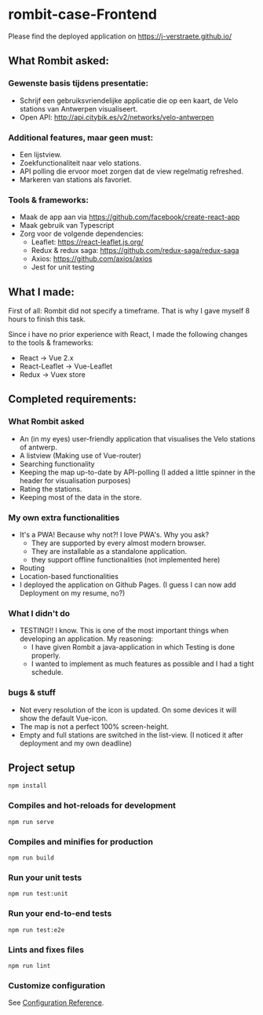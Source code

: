 # rombit-case-Frontend

Please find the deployed application on https://j-verstraete.github.io/
## What Rombit asked:

### Gewenste basis tijdens presentatie:

- Schrijf een gebruiksvriendelijke applicatie die op een kaart, de Velo stations van Antwerpen visualiseert.
- Open API: http://api.citybik.es/v2/networks/velo-antwerpen

### Additional features, maar geen must:

- Een lijstview.
- Zoekfunctionaliteit naar velo stations.
- API polling die ervoor moet zorgen dat de view regelmatig refreshed.
- Markeren van stations als favoriet.

### Tools & frameworks:

- Maak de app aan via https://github.com/facebook/create-react-app
- Maak gebruik van Typescript
- Zorg voor de volgende dependencies:
    - Leaflet: https://react-leaflet.js.org/
    - Redux & redux saga: https://github.com/redux-saga/redux-saga
    - Axios: https://github.com/axios/axios
    - Jest for unit testing

## What I made:

First of all: Rombit did not specify a timeframe. That is why I gave myself 8 hours to finish this task.

Since i have no prior experience with React, I made the following changes to the tools & frameworks:

- React -> Vue 2.x
- React-Leaflet -> Vue-Leaflet
- Redux -> Vuex store

## Completed requirements:

### What Rombit asked

- An (in my eyes) user-friendly application that visualises the Velo stations of antwerp.
- A listview (Making use of Vue-router)
- Searching functionality
- Keeping the map up-to-date by API-polling (I added a little spinner in the header for visualisation purposes)
- Rating the stations.
- Keeping most of the data in the store.

### My own extra functionalities

- It's a PWA! Because why not?! I love PWA's. Why you ask?
    - They are supported by every almost modern browser.
    - They are installable as a standalone application.
    - they support offline functionalities (not implemented here)
- Routing
- Location-based functionalities
- I deployed the application on Github Pages. (I guess I can now add Deployment on my resume, no?)

### What I didn't do

- TESTING!! I know. This is one of the most important things when developing an application. My reasoning:
  - I have given Rombit a java-application in which Testing is done properly. 
  - I wanted to implement as much features as possible and I had a tight schedule.

### bugs & stuff
- Not every resolution of the icon is updated. On some devices it will show the default Vue-icon.
- The map is not a perfect 100% screen-height.
- Empty and full stations are switched in the list-view. (I noticed it after deployment and my own deadline)

## Project setup

```
npm install
```

### Compiles and hot-reloads for development

```
npm run serve
```

### Compiles and minifies for production

```
npm run build
```

### Run your unit tests

```
npm run test:unit
```

### Run your end-to-end tests

```
npm run test:e2e
```

### Lints and fixes files

```
npm run lint
```

### Customize configuration

See [Configuration Reference](https://cli.vuejs.org/config/).
